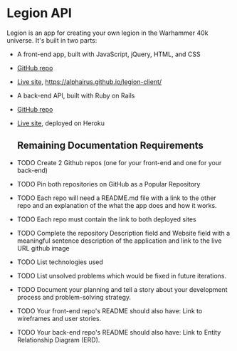 # Legion API
Legion is an app for creating your own legion in the Warhammer 40k universe.
It's built in two parts:
* A front-end app, built with JavaScript, jQuery, HTML, and CSS
* [GitHub repo](https://github.com/Alphairus/legion-client)
* [Live site](), https://alphairus.github.io/legion-client/
* A back-end API, built with Ruby on Rails
* [GitHub repo](https://github.com/Alphairus/legion-api)
* [Live site](https://git.heroku.com/young-shore-15639.git), deployed on Heroku

  ## Remaining Documentation Requirements
* TODO Create 2 Github repos (one for your front-end and one for your back-end)
* TODO Pin both repositories on GitHub as a Popular Repository
* TODO Each repo will need a README.md file with a link to the other repo and an explanation of the what the app does and how it works.
* TODO Each repo must contain the link to both deployed sites
* TODO Complete the repository Description field and Website field with a meaningful sentence description of the application and link to the live URL github image
* TODO List technologies used
* TODO List unsolved problems which would be fixed in future iterations.
* TODO Document your planning and tell a story about your development process and problem-solving strategy.
* TODO Your front-end repo's README should also have: Link to wireframes and user stories.
* TODO Your back-end repo's README should also have: Link to Entity Relationship Diagram (ERD).
